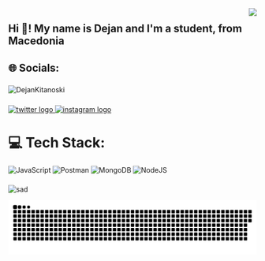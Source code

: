 <img align="right" height="150" src="https://media3.giphy.com/media/v1.Y2lkPTc5MGI3NjExanZwcnoxOWdlMmdkcmYzMWoxMTU0OTg2dzFua2hkbmJzM3Q2eWZtbCZlcD12MV9pbnRlcm5hbF9naWZfYnlfaWQmY3Q9Zw/QKDpE67Rc7rpjBmQPj/giphy.gif"  />

<h2 align="left">Hi 👋! My name is Dejan and I'm a student, from Macedonia</h2>

## 🌐 Socials:
###

<p><img src="https://github-readme-stats.vercel.app/api/top-langs?username=DejanKitanoski&show_icons=true&locale=en&layout=compact" alt="DejanKitanoski" /></p>

###

<div align="left">
  <a href="https://x.com/DKitanoski" target="_blank">
    <img src="https://raw.githubusercontent.com/maurodesouza/profile-readme-generator/master/src/assets/icons/social/twitter/default.svg" width="52" height="40" alt="twitter logo"  />
  </a>
  <a href="https://www.instagram.com/dejankitanoski/?hl=en" target="_blank">
    <img src="https://raw.githubusercontent.com/maurodesouza/profile-readme-generator/master/src/assets/icons/social/instagram/default.svg" width="52" height="40" alt="instagram logo"  />
  </a>
</div>

###
###
# 💻 Tech Stack:
![JavaScript](https://img.shields.io/badge/javascript-%23323330.svg?style=for-the-badge&logo=javascript&logoColor=%23F7DF1E) ![Postman](https://img.shields.io/badge/Postman-FF6C37?style=for-the-badge&logo=postman&logoColor=white) ![MongoDB](https://img.shields.io/badge/MongoDB-%234ea94b.svg?style=for-the-badge&logo=mongodb&logoColor=white) ![NodeJS](https://img.shields.io/badge/node.js-6DA55F?style=for-the-badge&logo=node.js&logoColor=white)

###

<p><img src="https://github-readme-stats.vercel.app/api/top-langs?username=sad&show_icons=true&locale=en&layout=compact" alt="sad" /></p>

<picture>
  <source media="(prefers-color-scheme: dark)" srcset="https://raw.githubusercontent.com/DejanKitanoski/DejanKitanoski/output/github-snake-dark.svg" />
  <source media="(prefers-color-scheme: light)" srcset="https://raw.githubusercontent.com/DejanKitanoski/DejanKitanoski/output/github-snake.svg" />
  <img alt="github-snake" src="https://raw.githubusercontent.com/DejanKitanoski/DejanKitanoski/output/github-snake.svg" />
</picture>

<!-- Proudly created with GPRM ( https://gprm.itsvg.in ) -->
